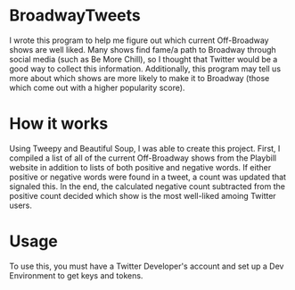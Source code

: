 # BroadwayTweets
I wrote this program to help me figure out which current Off-Broadway shows are well liked. Many shows find fame/a path to Broadway through social media (such as Be More Chill), so I thought that Twitter would be a good way to collect this information.
Additionally, this program may tell us more about which shows are more likely to make it to Broadway (those which come out with a higher popularity score).

# How it works
Using Tweepy and Beautiful Soup, I was able to create this project. First, I compiled a list of all of the current Off-Broadway shows from the Playbill website in addition to lists of both positive and negative words. If either positive or negative words were found in a tweet, a count was updated that signaled this. In the end, the calculated negative count subtracted from the positive count decided which show is the most well-liked amoing Twitter users. 

# Usage
To use this, you must have a Twitter Developer's account and set up a Dev Environment to get keys and tokens.
